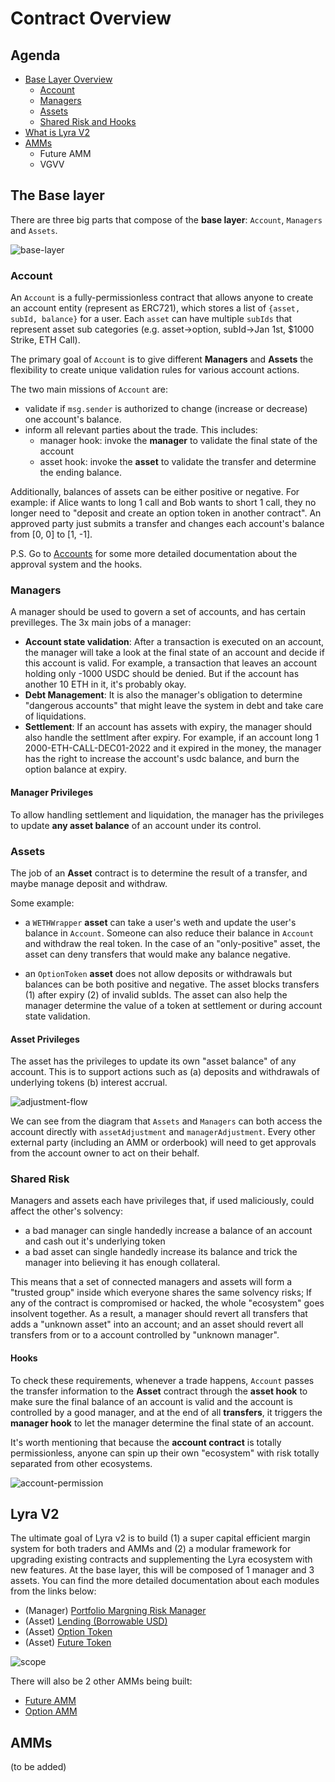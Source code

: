 # Contract Overview

## Agenda

* [Base Layer Overview](#the-base-layer)
  * [Account](#account)  
  * [Managers](#managers)
  * [Assets](#assets)
  * [Shared Risk and Hooks](#shared-risk)
* [What is Lyra V2](#lyra-v2)
* [AMMs](#amms)
  * Future AMM
  * VGVV

## The Base layer

There are three big parts that compose of the **base layer**: `Account`, `Managers` and `Assets`.

![base-layer](./imgs/overall/base-layer-basic.png)

### Account

An `Account` is a fully-permissionless contract that allows anyone to create an account entity (represent as ERC721), which stores a list of `{asset, subId, balance}` for a user. Each `asset` can have multiple `subIds` that represent asset sub categories (e.g. asset->option, subId->Jan 1st, $1000 Strike, ETH Call). 

The primary goal of `Account` is to give different **Managers** and **Assets** the flexibility to create unique validation rules for various account actions.

The two main missions of `Account` are:

* validate if `msg.sender` is authorized to change (increase or decrease) one account's balance.
* inform all relevant parties about the trade. This includes:
  * manager hook: invoke the **manager** to validate the final state of the account
  * asset hook: invoke the **asset** to validate the transfer and determine the ending balance.

Additionally, balances of assets can be either positive or negative. For example: if Alice wants to long 1 call and Bob wants to short 1 call, they no longer need to "deposit and create an option token in another contract". An approved party just submits a transfer and changes each account's balance from [0, 0] to [1, -1].

P.S. Go to [Accounts](./account) for some more detailed documentation about the approval system and the hooks.
  
### Managers

A manager should be used to govern a set of accounts, and has certain previlleges. The 3x main jobs of a manager: 

* **Account state validation**: After a transaction is executed on an account, the manager will take a look at the final state of an account and decide if this account is valid. For example, a transaction that leaves an account holding only -1000 USDC should be denied. But if the account has another 10 ETH in it, it's probably okay.
* **Debt Management**: It is also the manager's obligation to determine "dangerous accounts" that might leave the system in debt and take care of liquidations.
* **Settlement**:  If an account has assets with expiry, the manager should also handle the settlment after expiry. For example, if an account long 1 2000-ETH-CALL-DEC01-2022 and it expired in the money, the manager has the right to increase the account's usdc balance, and burn the option balance at expiry.

#### Manager Privileges 

To allow handling settlement and liquidation, the manager has the privileges to update **any asset balance** of an account under its control.

### Assets

The job of an **Asset** contract is to determine the result of a transfer, and maybe manage deposit and withdraw.

Some example:

* a `WETHWrapper` **asset** can take a user's weth and update the user's balance in `Account`. Someone can also reduce their balance in `Account` and withdraw the real token. In the case of an "only-positive" asset, the asset can deny transfers that would make any balance negative.

* an `OptionToken` **asset** does not allow deposits or withdrawals but balances can be both positive and negative. The asset blocks transfers (1) after expiry (2) of invalid subIds. The asset can also help the manager determine the value of a token at settlement or during account state validation.

#### Asset Privileges

The asset has the privileges to update its own "asset balance" of any account. This is to support actions such as (a) deposits and withdrawals of underlying tokens (b) interest accrual.

![adjustment-flow](./imgs/overall/adjustment-flow.png)

We can see from the diagram that `Assets` and `Managers` can both access the account directly with `assetAdjustment` and `managerAdjustment`. Every other external party (including an AMM or orderbook) will need to get approvals from the account owner to act on their behalf.

### Shared Risk

Managers and assets each have privileges that, if used maliciously, could affect the other's solvency: 

* a bad manager can single handedly increase a balance of an account and cash out it's underlying token
* a bad asset can single handedly increase its balance and trick the manager into believing it has enough collateral.

This means that a set of connected managers and assets will form a "trusted group" inside which everyone shares the same solvency risks; If any of the contract is compromised or hacked, the whole "ecosystem" goes insolvent together. As a result, a manager should revert all transfers that adds a "unknown asset" into an account; and an asset should revert all transfers from or to a account controlled by "unknown manager".

#### Hooks

To check these requirements, whenever a trade happens, `Account` passes the transfer information to the **Asset** contract through the **asset hook** to make sure the final balance of an account is valid and the account is controlled by a good manager, and at the end of all **transfers**, it triggers the **manager hook** to let the manager determine the final state of an account.

It's worth mentioning that because the **account contract** is totally permissionless, anyone can spin up their own "ecosystem" with risk totally separated from other ecosystems.

![account-permission](./imgs/overall/account-permissions.png)

## Lyra V2

The ultimate goal of Lyra v2 is to build (1) a super capital efficient margin system for both traders and AMMs and (2) a modular framework for upgrading existing contracts and supplementing the Lyra ecosystem with new features. At the base layer, this will be composed of 1 manager and 3 assets. You can find the more detailed documentation about each modules from the links below: 

* (Manager) [Portfolio Margning Risk Manager](./) 
* (Asset) [Lending (Borrowable USD)](./)
* (Asset) [Option Token](./)
* (Asset) [Future Token](./)

![scope](./imgs/overall/v2-scope.png)


There will also be 2 other AMMs being built:

* [Future AMM](./)
* [Option AMM](./)

## AMMs

(to be added)